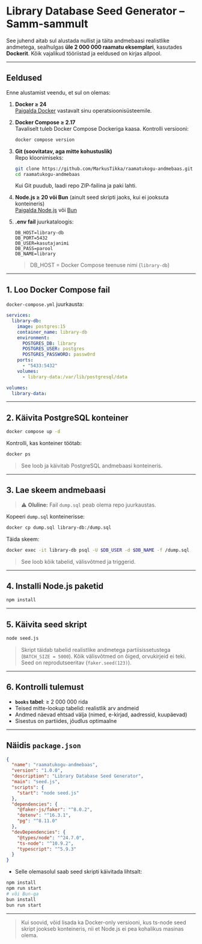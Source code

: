 # Library Database Seed Generator – Samm-sammult

See juhend aitab sul alustada nullist ja täita andmebaasi realistlike andmetega, sealhulgas **üle 2 000 000 raamatu eksemplari**, kasutades **Dockerit**. Kõik vajalikud tööriistad ja eeldused on kirjas allpool.

---

## Eeldused

Enne alustamist veendu, et sul on olemas:

1. **Docker ≥ 24**  
   [Paigalda Docker](https://docs.docker.com/get-docker/) vastavalt sinu operatsioonisüsteemile.

2. **Docker Compose ≥ 2.17**  
   Tavaliselt tuleb Docker Compose Dockeriga kaasa. Kontrolli versiooni:
   ```bash
   docker compose version
   ```

3. **Git (soovitatav, aga mitte kohustuslik)**  
   Repo kloonimiseks:
   ```bash
   git clone https://github.com/MarkusTikka/raamatukogu-andmebaas.git
   cd raamatukogu-andmebaas
   ```
   Kui Git puudub, laadi repo ZIP-failina ja paki lahti.

4. **Node.js ≥ 20 või Bun** (ainult seed skripti jaoks, kui ei jooksuta konteineris)  
   [Paigalda Node.js](https://nodejs.org/) või [Bun](https://bun.sh/)

5. **.env fail** juurkataloogis:  
   ```dotenv
   DB_HOST=library-db
   DB_PORT=5432
   DB_USER=kasutajanimi
   DB_PASS=parool
   DB_NAME=library
   ```
   > DB_HOST = Docker Compose teenuse nimi (`library-db`)

---

## 1. Loo Docker Compose fail

`docker-compose.yml` juurkausta:

```yaml
services:
  library-db:
    image: postgres:15
    container_name: library-db
    environment:
      POSTGRES_DB: library
      POSTGRES_USER: postgres
      POSTGRES_PASSWORD: passw0rd
    ports:
      - "5433:5432"
    volumes:
      - library-data:/var/lib/postgresql/data

volumes:
  library-data:
```

---

## 2. Käivita PostgreSQL konteiner

```bash
docker compose up -d
```

Kontrolli, kas konteiner töötab:

```bash
docker ps
```

> See loob ja käivitab PostgreSQL andmebaasi konteineris.

---

## 3. Lae skeem andmebaasi

> ⚠️ **Oluline:** Fail `dump.sql` peab olema repo juurkaustas.

Kopeeri `dump.sql` konteinerisse:

```bash
docker cp dump.sql library-db:/dump.sql
```

Täida skeem:

```bash
docker exec -it library-db psql -U $DB_USER -d $DB_NAME -f /dump.sql
```

> See loob kõik tabelid, välisvõtmed ja triggerid.

---

## 4. Installi Node.js paketid

```bash
npm install

```

---

## 5. Käivita seed skript

```bash
node seed.js

```

> Skript täidab tabelid realistlike andmetega partiisissetustega (`BATCH_SIZE = 5000`).
> Kõik välisvõtmed on õiged, orvukirjeid ei teki. Seed on reprodutseeritav (`faker.seed(123)`).

---

## 6. Kontrolli tulemust

- **`books` tabel**: ≥ 2 000 000 rida
- Teised mitte-lookup tabelid: realistlik arv andmeid
- Andmed näevad ehtsad välja (nimed, e-kirjad, aadressid, kuupäevad)
- Sisestus on partiides, jõudlus optimaalne

---

## Näidis `package.json`

```json
{
  "name": "raamatukogu-andmebaas",
  "version": "1.0.0",
  "description": "Library Database Seed Generator",
  "main": "seed.js",
  "scripts": {
    "start": "node seed.js"
  },
  "dependencies": {
    "@faker-js/faker": "^8.0.2",
    "dotenv": "^16.3.1",
    "pg": "^8.11.0"
  },
  "devDependencies": {
    "@types/node": "^24.7.0",
    "ts-node": "^10.9.2",
    "typescript": "^5.9.3"
  }
}

```

- Selle olemasolul saab seed skripti käivitada lihtsalt:

```bash
npm install
npm run start
# või Bun-ga
bun install
bun run start
```

---

> Kui soovid, võid lisada ka Docker-only versiooni, kus ts-node seed skript jookseb konteineris, nii et Node.js ei pea kohalikus masinas olema.

